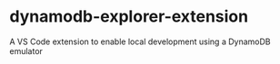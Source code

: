 # dynamodb-explorer-extension
A VS Code extension to enable local development using a DynamoDB emulator
